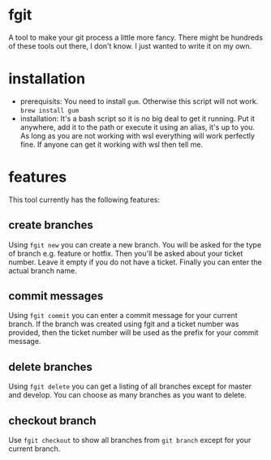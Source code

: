 # fgit
A tool to make your git process a little more fancy. There might be hundreds of these tools out there, I don't know. I just wanted to write it on my own.
# installation
- prerequisits:
You need to install ```gum```. Otherwise this script will not work.
```brew install gum```
- installation:
It's a bash script so it is no big deal to get it running. Put it anywhere, add it to the path or execute it using an alias, it's up to you. As long as you are not working with wsl everything will work perfectly fine. If anyone can get it working with wsl then tell me.
# features
This tool currently has the following features:
## create branches
Using ```fgit new``` you can create a new branch. You will be asked for the type of branch e.g. feature or hotfix. Then you'll be asked about your ticket number. Leave it empty if you do not have a ticket. Finally you can enter the actual branch name.
## commit messages
Using ```fgit commit``` you can enter a commit message for your current branch. If the branch was created using fgit and a ticket number was provided, then the ticket number will be used as the prefix for your commit message.
## delete branches
Using ```fgit delete``` you can get a listing of all branches except for master and develop. You can choose as many branches as you want to delete.
## checkout branch
Use ```fgit checkout``` to show all branches from ```git branch``` except for your current branch.
